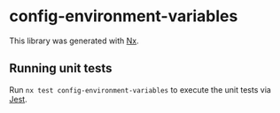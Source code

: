 # config-environment-variables

This library was generated with [Nx](https://nx.dev).

## Running unit tests

Run `nx test config-environment-variables` to execute the unit tests via [Jest](https://jestjs.io).
